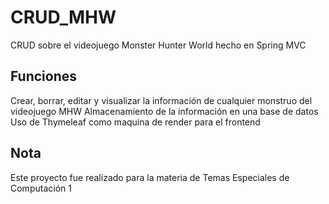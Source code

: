 # CRUD_MHW
CRUD sobre el videojuego Monster Hunter World hecho en Spring MVC

## Funciones
Crear, borrar, editar y visualizar la información de cualquier monstruo del videojuego MHW
Almacenamiento de la información en una base de datos 
Uso de Thymeleaf como maquina de render para el frontend

## Nota
Este proyecto fue realizado para la materia de Temas Especiales de Computación 1
